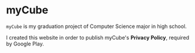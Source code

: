 # myCube

`myCube` is my graduation project of Computer Science major in high school.

I created this website in order to publish myCube's **Privacy Policy**, required by Google Play.
